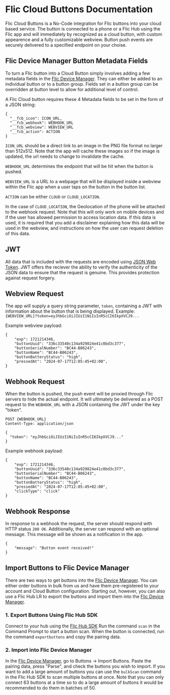 # Flic Cloud Buttons Documentation

Flic Cloud Buttons is a No-Code integration for Flic buttons into your cloud based service.
The button is connected to a phone or a Flic Hub using the Flic app and will immediately by recognized as a cloud button, with custom appearence and a fully customizable webview.
Button push events are securely delivered to a specified endpoint on your choise.

## Flic Device Manager Button Metadata Fields
To turn a Flic button into a Cloud Button simply involves adding a few metadata fields in the [Flic Device Manager](http://dm2.flic.io/).
They can either be added to an individual button or to a button group.
Fields set in a button group can be overridden at button level to allow for additional level of control.

A Flic Cloud button requires these 4 Metadata fields to be set in the form of a JSON string:

```
{
  "__fcb_icon": ICON_URL,
  "__fcb_webhook": WEBHOOK_URL
  "__fcb_webview": WEBVIEW_URL
  "__fcb_action": ACTION
}
```

`ICON_URL` should be a direct link to an image in the PNG file format no larger than 512x512. Note that the app will cache these images so if the image is updated, the url needs to change to invalidate the cache.

`WEBHOOK_URL` determines the endpoint that will be hit when the button is pushed.

`WEBVIEW_URL` is a URL to a webpage that will be displayed inside a webview within the Flic app when a user taps on the button in the button list.

`ACTION` can be either `CLOUD` or `CLOUD_LOCATION`.

In the case of `CLOUD_LOCATION`, the Geolocation of the phone will be attached to the webhook request.
Note that this will only work on mobile devices and if the user has allowed permission to access location data.
If this data is used, it is required that you add a disclaimer explaining how this data will be used in the webview, and instructions on how the user can request deletion of this data.

## JWT
All data that is included with the requests are encoded using [JSON Web Token](https://jwt.io).
JWT offers the reciever the ability to verify the authenticity of the JSON data to ensure that the request is genuine. This provides protection against request forgery.

## Webview Request

The app will supply a query string parameter, `token`, containing a JWT with information about the button that is being displayed.
Example:
`{WEBVIEW_URL}?token=eyJhbGciOiJIUzI1NiIsInR5cCI6IkpXVCJ9...`

Example webview payload:
```
{
    "exp": 1721214346,
    "buttonUuid": "336c33540c134a929824e41c0bd3c377",
    "buttonSerialNumber": "BC44-B06243",
    "buttonName": "BC44-B06243",
    "buttonBatteryStatus": "high",
    "pressedAt": "2024-07-17T12:05:45+02:00",
}
```

## Webhook Request

When the button is pushed, the push event will be proxied through Flic servers to hide the actual endpoint.
It will ultimately be delivered as a POST request to the `WEBHOOK_URL` with a JSON containing the JWT under the key "token".
```
POST {WEBHOOK_URL}
Content-Type: application/json

{
  "token": "eyJhbGciOiJIUzI1NiIsInR5cCI6IkpXVCJ9..."
}
```
Example webhook payload:
```
{
    "exp": 1721214346,
    "buttonUuid": "336c33540c134a929824e41c0bd3c377",
    "buttonSerialNumber": "BC44-B06243",
    "buttonName": "BC44-B06243",
    "buttonBatteryStatus": "high",
    "pressedAt": "2024-07-17T12:05:45+02:00",
    "clickType": "click"
}
```

## Webhook Response
In response to a webhook the request, the server should respond with HTTP status `200 OK`.
Additionally, the server can respond with an optional message. This message will be shown as a notification in the app.
```
{
    "message": "Button event received!"
}
```

## Import Buttons to Flic Device Manager
There are two ways to get buttons into the [Flic Device Manager](http://dm2.flic.io/).
You can either order buttons in bulk from us and have them pre-registered to your account and Cloud Button configuration.
Starting out, however, you can also use a Flic Hub LR to export the buttons and import them into the [Flic Device Manager](http://dm2.flic.io/).

### 1. Export Buttons Using Flic Hub SDK
Connect to your hub using the [Flic Hub SDK](https://hubsdk.flic.io)
Run the command `scan` in the Command Prompt to start a button scan.
When the button is connected, run the command `exportbuttons` and copy the pairing data.

### 2. Import into Flic Device Manager
In the [Flic Device Manager](http://dm2.flic.io/), go to Buttons → Import Buttons.
Paste the pairing data, press "Parse", and check the buttons you wish to import.
If you want to add a large amount of buttons you can use the `bulkScan` command in the Flic Hub SDK to scan multiple buttons at once.
Note that you can only connect 63 buttons at a time so to do a large amount of buttons it would be recommended to do them in batches of 50.


